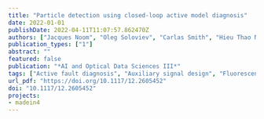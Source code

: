 ```yaml
---
title: "Particle detection using closed-loop active model diagnosis"
date: 2022-01-01
publishDate: 2022-04-11T11:07:57.862470Z
authors: ["Jacques Noom", "Oleg Soloviev", "Carlas Smith", "Hieu Thao Nguyen", "Michel Verhaegen"]
publication_types: ["1"]
abstract: ""
featured: false
publication: "*AI and Optical Data Sciences III*"
tags: ["Active fault diagnosis", "Auxiliary signal design", "Fluorescence microscopy", "Machine vision"]
url_pdf: "https://doi.org/10.1117/12.2605452"
doi: "10.1117/12.2605452"
projects:
- madein4
---
```


